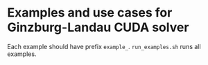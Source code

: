 # Examples and use cases for Ginzburg-Landau CUDA solver

Each example should have prefix `example_`. `run_examples.sh` runs all examples.
